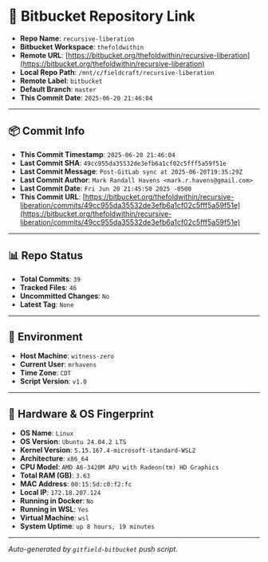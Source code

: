 # 🔗 Bitbucket Repository Link

- **Repo Name**: `recursive-liberation`
- **Bitbucket Workspace**: `thefoldwithin`
- **Remote URL**: [https://bitbucket.org/thefoldwithin/recursive-liberation](https://bitbucket.org/thefoldwithin/recursive-liberation)
- **Local Repo Path**: `/mnt/c/fieldcraft/recursive-liberation`
- **Remote Label**: `bitbucket`
- **Default Branch**: `master`
- **This Commit Date**: `2025-06-20 21:46:04`

---

## 📦 Commit Info

- **This Commit Timestamp**: `2025-06-20 21:46:04`
- **Last Commit SHA**: `49cc955da35532de3efb6a1cf02c5fff5a59f51e`
- **Last Commit Message**: `Post-GitLab sync at 2025-06-20T19:35:29Z`
- **Last Commit Author**: `Mark Randall Havens <mark.r.havens@gmail.com>`
- **Last Commit Date**: `Fri Jun 20 21:45:50 2025 -0500`
- **This Commit URL**: [https://bitbucket.org/thefoldwithin/recursive-liberation/commits/49cc955da35532de3efb6a1cf02c5fff5a59f51e](https://bitbucket.org/thefoldwithin/recursive-liberation/commits/49cc955da35532de3efb6a1cf02c5fff5a59f51e)

---

## 📊 Repo Status

- **Total Commits**: `39`
- **Tracked Files**: `46`
- **Uncommitted Changes**: `No`
- **Latest Tag**: `None`

---

## 🧭 Environment

- **Host Machine**: `witness-zero`
- **Current User**: `mrhavens`
- **Time Zone**: `CDT`
- **Script Version**: `v1.0`

---

## 🧬 Hardware & OS Fingerprint

- **OS Name**: `Linux`
- **OS Version**: `Ubuntu 24.04.2 LTS`
- **Kernel Version**: `5.15.167.4-microsoft-standard-WSL2`
- **Architecture**: `x86_64`
- **CPU Model**: `AMD A6-3420M APU with Radeon(tm) HD Graphics`
- **Total RAM (GB)**: `3.63`
- **MAC Address**: `00:15:5d:c0:f2:fc`
- **Local IP**: `172.18.207.124`
- **Running in Docker**: `No`
- **Running in WSL**: `Yes`
- **Virtual Machine**: `wsl`
- **System Uptime**: `up 8 hours, 19 minutes`

---

_Auto-generated by `gitfield-bitbucket` push script._
